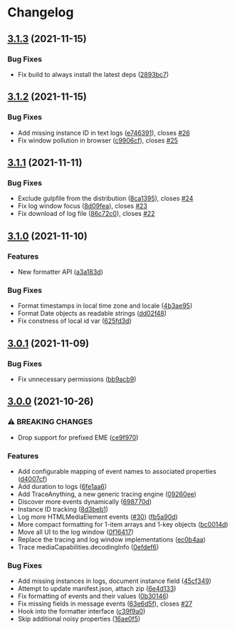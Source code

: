 # Changelog

## [3.1.3](https://github.com/joeyparrish/eme_logger/compare/v3.1.2...v3.1.3) (2021-11-15)

### Bug Fixes

* Fix build to always install the latest deps ([2893bc7](https://github.com/joeyparrish/eme_logger/commit/2893bc77ae8b99481f83c94085e798b69534c8d2))


## [3.1.2](https://github.com/joeyparrish/eme_logger/compare/v3.1.1...v3.1.2) (2021-11-15)

### Bug Fixes

* Add missing instance ID in text logs ([e746391](https://github.com/joeyparrish/eme_logger/commit/e746391299536b6610f7d16b43ec0889e21948a1)), closes [#26](https://github.com/joeyparrish/eme_logger/issues/26)
* Fix window pollution in browser ([c9906cf](https://github.com/joeyparrish/eme_logger/commit/c9906cfb1229b71358d636793d3af9d310fb9cdf)), closes [#25](https://github.com/joeyparrish/eme_logger/issues/25)


## [3.1.1](https://github.com/joeyparrish/eme_logger/compare/v3.1.0...v3.1.1) (2021-11-11)

### Bug Fixes

* Exclude gulpfile from the distribution ([8ca1395](https://github.com/joeyparrish/eme_logger/commit/8ca139573535fbff69092db9a122aca6196dc50e)), closes [#24](https://github.com/joeyparrish/eme_logger/issues/24)
* Fix log window focus ([8d09fea](https://github.com/joeyparrish/eme_logger/commit/8d09fea648cd41e410878d6acb25081d39f41c7a)), closes [#23](https://github.com/joeyparrish/eme_logger/issues/23)
* Fix download of log file ([86c72c0](https://github.com/joeyparrish/eme_logger/commit/86c72c061b7f2d58a49a459b030a0fcb8e12f0a5)), closes [#22](https://github.com/joeyparrish/eme_logger/issues/22)


## [3.1.0](https://github.com/joeyparrish/eme_logger/compare/v3.0.1...v3.1.0) (2021-11-10)

### Features

* New formatter API ([a3a183d](https://github.com/joeyparrish/eme_logger/commit/a3a183da5e238eb11b39fc43b9d8efba6a96533f))

### Bug Fixes

* Format timestamps in local time zone and locale ([4b3ae95](https://github.com/joeyparrish/eme_logger/commit/4b3ae95a6babb0bdf3ced31ce393b4b31a85f1b7))
* Format Date objects as readable strings ([dd02f48](https://github.com/joeyparrish/eme_logger/commit/dd02f48a4d220b255fd328cfc2726f77ec2ca0b4))
* Fix constness of local id var ([625fd3d](https://github.com/joeyparrish/eme_logger/commit/625fd3da81207da2dd561a508d15228ff907e9c1))


## [3.0.1](https://github.com/joeyparrish/eme_logger/compare/v3.0.0...v3.0.1) (2021-11-09)

### Bug Fixes

* Fix unnecessary permissions ([bb9acb9](https://github.com/joeyparrish/eme_logger/commit/bb9acb97b545d45a664a23c7087e837165c7ffe0))


## [3.0.0](https://github.com/joeyparrish/eme_logger/compare/v2...v3.0.0) (2021-10-26)

### ⚠ BREAKING CHANGES

* Drop support for prefixed EME ([ce9f970](https://github.com/joeyparrish/eme_logger/commit/ce9f970f1a8ba1ddb9694f2843eb0944c92af6ba))

### Features

* Add configurable mapping of event names to associated properties ([d4007cf](https://github.com/joeyparrish/eme_logger/commit/d4007cf63e1987a84eec61abe569de3c184fb49d))
* Add duration to logs ([6fe1aa6](https://github.com/joeyparrish/eme_logger/commit/6fe1aa6a5779b2063bfebea1d1a3464a6d0c0ea7))
* Add TraceAnything, a new generic tracing engine ([09260ee](https://github.com/joeyparrish/eme_logger/commit/09260ee0677cc3e89d74c44970428179e48693e5))
* Discover more events dynamically ([698770d](https://github.com/joeyparrish/eme_logger/commit/698770d8828c77d376b3829ae852a2d1764a9e51))
* Instance ID tracking ([8d3beb1](https://github.com/joeyparrish/eme_logger/commit/8d3beb1f7a0f3edbaff4a951b6451c9b36bc2b92))
* Log more HTMLMediaElement events ([#30](https://github.com/joeyparrish/eme_logger/issues/30)) ([fb5a90d](https://github.com/joeyparrish/eme_logger/commit/fb5a90dca86a5575333d9a5a07dda76130b66f09))
* More compact formatting for 1-item arrays and 1-key objects ([bc0014d](https://github.com/joeyparrish/eme_logger/commit/bc0014d25d4c00acb908b4325e5ef5493d60588e))
* Move all UI to the log window ([0f16417](https://github.com/joeyparrish/eme_logger/commit/0f16417d79e24d388a244bf9ec662fc7fa5ebf50))
* Replace the tracing and log window implementations ([ec0b4aa](https://github.com/joeyparrish/eme_logger/commit/ec0b4aa55abcecfbb1f8a27fcdea4b46fee904ca))
* Trace mediaCapabilities.decodingInfo ([0efdef6](https://github.com/joeyparrish/eme_logger/commit/0efdef688233973e1dc63bf15eaf55dc13a62452))

### Bug Fixes

* Add missing instances in logs, document instance field ([45cf349](https://github.com/joeyparrish/eme_logger/commit/45cf34950c64bd392b5f9599dd4ce0eb58f2d746))
* Attempt to update manifest.json, attach zip ([6e4d133](https://github.com/joeyparrish/eme_logger/commit/6e4d133cac1c884322ff8f5e4464ed4d0e586834))
* Fix formatting of events and their values ([0b30146](https://github.com/joeyparrish/eme_logger/commit/0b3014681adb9ef8e64da757ee16e00d8c71855b))
* Fix missing fields in message events ([63e6d5f](https://github.com/joeyparrish/eme_logger/commit/63e6d5f6acd69e780566363f28ab61e055da6f44)), closes [#27](https://github.com/joeyparrish/eme_logger/issues/27)
* Hook into the formatter interface ([c39f9a0](https://github.com/joeyparrish/eme_logger/commit/c39f9a0a90de7cf5b045d1b110fc869ffae18a2a))
* Skip additional noisy properties ([16ae0f5](https://github.com/joeyparrish/eme_logger/commit/16ae0f50d91483eef276a812676944ca06289176))
